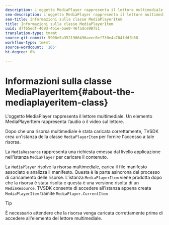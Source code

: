 ```yaml
---
description: L'oggetto MediaPlayer rappresenta il lettore multimediale. Un elemento MediaPlayerItem rappresenta l’audio o il video sul lettore.
seo-description: L'oggetto MediaPlayer rappresenta il lettore multimediale. Un elemento MediaPlayerItem rappresenta l’audio o il video sul lettore.
seo-title: Informazioni sulla classe MediaPlayerItem
title: Informazioni sulla classe MediaPlayerItem
uuid: d7f65edf-4693-4b1e-bae0-46fadce98751
translation-type: tm+mt
source-git-commit: 5908e5a3521966496aeec0ef730e4a704fddfb68
workflow-type: tm+mt
source-wordcount: '165'
ht-degree: 0%

---
```



# Informazioni sulla classe MediaPlayerItem{#about-the-mediaplayeritem-class}

L&#39;oggetto MediaPlayer rappresenta il lettore multimediale. Un elemento MediaPlayerItem rappresenta l’audio o il video sul lettore.

Dopo che una risorsa multimediale è stata caricata correttamente, TVSDK crea un&#39;istanza della classe `MediaPlayerItem` per fornire l&#39;accesso a tale risorsa.

La `MediaResource` rappresenta una richiesta emessa dal livello applicazione nell&#39;istanza `MediaPlayer` per caricare il contenuto.

La `MediaPlayer` risolve la risorsa multimediale, carica il file manifesto associato e analizza il manifesto. Questa è la parte asincrona del processo di caricamento delle risorse. L&#39;istanza `MediaPlayerItem` viene prodotta dopo che la risorsa è stata risolta e questa è una versione risolta di un `MediaResource`. TVSDK consente di accedere all&#39;istanza appena creata `MediaPlayerItem` tramite `MediaPlayer.CurrentItem`

>[!TIP]
>
>È necessario attendere che la risorsa venga caricata correttamente prima di accedere all&#39;elemento del lettore multimediale.

